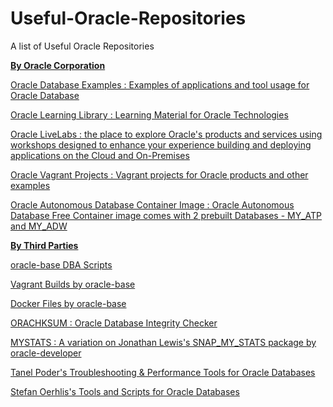 # Useful-Oracle-Repositories
A list of Useful Oracle Repositories


<p class=MsoNormal><b><u>By Oracle Corporation</u></b></p>

<p class=MsoNormal><a href="https://github.com/oracle-samples/oracle-db-examples" target="_blank">Oracle Database Examples : Examples of applications and tool usage for Oracle Database</a></p>

<p class=MsoNormal><a href="https://github.com/oracle/learning-library" target="_blank">Oracle Learning Library : Learning Material for Oracle Technologies</a></p>

<p class=MsoNormal><a href="https://github.com/oracle-livelabs" target="_blank">Oracle LiveLabs : the place to explore Oracle's products and services using workshops designed to enhance your experience building and deploying applications on the Cloud and On-Premises</a></p>

<p class=MsoNormal><a href="https://github.com/oracle/vagrant-projects" target="_blank">Oracle Vagrant Projects : Vagrant projects for Oracle products and other examples</a></p>

<p class=MsoNormal><a href="https://github.com/oracle/adb-free" target="_blank">Oracle Autonomous Database Container Image : Oracle Autonomous Database Free Container image comes with 2 prebuilt Databases - MY_ATP and MY_ADW</a></p>

  
<p class=MsoNormal><b><u>By Third Parties</u></b></p>


<p class=MsoNormal><a href="https://github.com/oraclebase/dba" target="_blank">oracle-base DBA Scripts</a></p>

<p class=MsoNormal><a href="https://github.com/oraclebase/vagrant" target="_blank">Vagrant Builds by oracle-base</a></p>

<p class=MsoNormal><a href="https://github.com/oraclebase/dockerfiles" target="_blank">Docker Files by oracle-base</a></p>

<p class=MsoNormal><a href="https://github.com/dbarj/orachksum" target="_blank">ORACHKSUM : Oracle Database Integrity Checker</a></p>

<p class=MsoNormal><a href="https://github.com/oracle-developer/mystats" target="_blank">MYSTATS : A variation on Jonathan Lewis's SNAP_MY_STATS package by oracle-developer</a></p>

<p class=MsoNormal><a href="https://github.com/tanelpoder/tpt-oracle" target="_blank">Tanel Poder's Troubleshooting & Performance Tools for Oracle Databases</a></p>

<p class=MsoNormal><a href="https://github.com/oehrlis" target="_blank">Stefan Oerhlis's Tools and Scripts for Oracle Databases</a></p>

